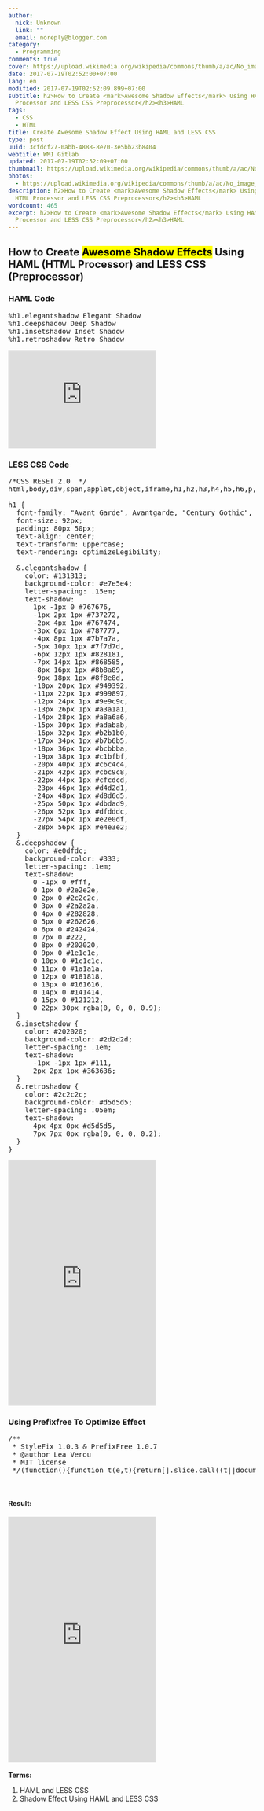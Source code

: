 ```yaml
---
author:
  nick: Unknown
  link: ""
  email: noreply@blogger.com
category:
  - Programming
comments: true
cover: https://upload.wikimedia.org/wikipedia/commons/thumb/a/ac/No_image_available.svg/2048px-No_image_available.svg.png
date: 2017-07-19T02:52:00+07:00
lang: en
modified: 2017-07-19T02:52:09.899+07:00
subtitle: h2>How to Create <mark>Awesome Shadow Effects</mark> Using HAML HTML
  Processor and LESS CSS Preprocessor</h2><h3>HAML
tags:
  - CSS
  - HTML
title: Create Awesome Shadow Effect Using HAML and LESS CSS
type: post
uuid: 3cfdcf27-0abb-4888-8e70-3e5bb23b8404
webtitle: WMI Gitlab
updated: 2017-07-19T02:52:09+07:00
thumbnail: https://upload.wikimedia.org/wikipedia/commons/thumb/a/ac/No_image_available.svg/2048px-No_image_available.svg.png
photos:
  - https://upload.wikimedia.org/wikipedia/commons/thumb/a/ac/No_image_available.svg/2048px-No_image_available.svg.png
description: h2>How to Create <mark>Awesome Shadow Effects</mark> Using HAML
  HTML Processor and LESS CSS Preprocessor</h2><h3>HAML
wordcount: 465
excerpt: h2>How to Create <mark>Awesome Shadow Effects</mark> Using HAML HTML
  Processor and LESS CSS Preprocessor</h2><h3>HAML
---
```


<h2>How to Create <mark>Awesome Shadow Effects</mark> Using HAML (HTML Processor) and LESS CSS (Preprocessor)</h2><h3>HAML Code</h3><pre>%h1.elegantshadow Elegant Shadow<br>%h1.deepshadow Deep Shadow<br>%h1.insetshadow Inset Shadow<br>%h1.retroshadow Retro Shadow</pre><iframe allowfullscreen="" frameborder="0" height="200" layout="responsive" scrolling="yes" src="https://source.l3n4r0x.cf/php/codepen.php?user=dimaslanjaka&amp;id=vmmGxz&amp;tab=html&amp;h=200" width="300"></iframe><br><h3>LESS CSS Code</h3><pre>/*CSS RESET 2.0  */<br>html,body,div,span,applet,object,iframe,h1,h2,h3,h4,h5,h6,p,blockquote,pre,a,abbr,acronym,address,big,cite,code,del,dfn,em,img,ins,kbd,q,s,samp,small,strike,strong,sub,sup,tt,var,b,u,i,center,dl,dt,dd,ol,ul,li,fieldset,form,label,legend,table,caption,tbody,tfoot,thead,tr,th,td,article,aside,canvas,details,embed,figure,figcaption,footer,header,hgroup,menu,nav,output,ruby,section,summary,time,mark,audio,video{margin:0;padding:0;border:0;font-size:100%;font:inherit;vertical-align:baseline}article,aside,details,figcaption,figure,footer,header,hgroup,menu,nav,section{display:block}body{line-height:1}ol,ul{list-style:none}blockquote,q{quotes:none}blockquote:before,blockquote:after,q:before,q:after{content:'';content:none}table{border-collapse:collapse;border-spacing:0}<br><br>h1 {<br>  font-family: "Avant Garde", Avantgarde, "Century Gothic", CenturyGothic, "AppleGothic", sans-serif;<br>  font-size: 92px;<br>  padding: 80px 50px;<br>  text-align: center;<br>  text-transform: uppercase;<br>  text-rendering: optimizeLegibility;<br>  <br>  &amp;.elegantshadow {<br>    color: #131313;<br>    background-color: #e7e5e4;<br>    letter-spacing: .15em;<br>    text-shadow: <br>      1px -1px 0 #767676, <br>      -1px 2px 1px #737272, <br>      -2px 4px 1px #767474, <br>      -3px 6px 1px #787777, <br>      -4px 8px 1px #7b7a7a, <br>      -5px 10px 1px #7f7d7d, <br>      -6px 12px 1px #828181, <br>      -7px 14px 1px #868585, <br>      -8px 16px 1px #8b8a89, <br>      -9px 18px 1px #8f8e8d, <br>      -10px 20px 1px #949392, <br>      -11px 22px 1px #999897, <br>      -12px 24px 1px #9e9c9c, <br>      -13px 26px 1px #a3a1a1, <br>      -14px 28px 1px #a8a6a6, <br>      -15px 30px 1px #adabab, <br>      -16px 32px 1px #b2b1b0, <br>      -17px 34px 1px #b7b6b5, <br>      -18px 36px 1px #bcbbba, <br>      -19px 38px 1px #c1bfbf, <br>      -20px 40px 1px #c6c4c4, <br>      -21px 42px 1px #cbc9c8, <br>      -22px 44px 1px #cfcdcd, <br>      -23px 46px 1px #d4d2d1, <br>      -24px 48px 1px #d8d6d5, <br>      -25px 50px 1px #dbdad9, <br>      -26px 52px 1px #dfdddc, <br>      -27px 54px 1px #e2e0df, <br>      -28px 56px 1px #e4e3e2;<br>  }<br>  &amp;.deepshadow {<br>    color: #e0dfdc;<br>    background-color: #333;<br>    letter-spacing: .1em;<br>    text-shadow: <br>      0 -1px 0 #fff, <br>      0 1px 0 #2e2e2e, <br>      0 2px 0 #2c2c2c, <br>      0 3px 0 #2a2a2a, <br>      0 4px 0 #282828, <br>      0 5px 0 #262626, <br>      0 6px 0 #242424, <br>      0 7px 0 #222, <br>      0 8px 0 #202020, <br>      0 9px 0 #1e1e1e, <br>      0 10px 0 #1c1c1c, <br>      0 11px 0 #1a1a1a, <br>      0 12px 0 #181818, <br>      0 13px 0 #161616, <br>      0 14px 0 #141414, <br>      0 15px 0 #121212, <br>      0 22px 30px rgba(0, 0, 0, 0.9);<br>  }<br>  &amp;.insetshadow {<br>    color: #202020;<br>    background-color: #2d2d2d;<br>    letter-spacing: .1em;<br>    text-shadow: <br>      -1px -1px 1px #111, <br>      2px 2px 1px #363636;<br>  }<br>  &amp;.retroshadow {<br>    color: #2c2c2c;<br>    background-color: #d5d5d5;<br>    letter-spacing: .05em;<br>    text-shadow: <br>      4px 4px 0px #d5d5d5, <br>      7px 7px 0px rgba(0, 0, 0, 0.2);<br>  }<br>}</pre><iframe allowfullscreen="" frameborder="0" height="500" layout="fixed-height" scrolling="yes" src="https://source.l3n4r0x.cf/php/codepen.php?user=dimaslanjaka&amp;id=vmmGxz&amp;tab=css&amp;h=500"></iframe><br><h3>Using Prefixfree To Optimize Effect</h3><pre>/**<br> * StyleFix 1.0.3 &amp; PrefixFree 1.0.7<br> * @author Lea Verou<br> * MIT license<br> */(function(){function t(e,t){return[].slice.call((t||document).querySelectorAll(e))}if(!window.addEventListener)return;var e=window.StyleFix={link:function(t){try{if(t.rel!=="stylesheet"||t.hasAttribute("data-noprefix"))return}catch(n){return}var r=t.href||t.getAttribute("data-href"),i=r.replace(/[^\/]+$/,""),s=t.parentNode,o=new XMLHttpRequest,u;o.onreadystatechange=function(){o.readyState===4&amp;&amp;u()};u=function(){var n=o.responseText;if(n&amp;&amp;t.parentNode&amp;&amp;(!o.status||o.status&lt;400||o.status&gt;600)){n=e.fix(n,!0,t);if(i){n=n.replace(/url\(\s*?((?:"|')?)(.+?)\1\s*?\)/gi,function(e,t,n){return/^([a-z]{3,10}:|\/|#)/i.test(n)?e:'url("'+i+n+'")'});var r=i.replace(/([\\\^\$*+[\]?{}.=!:(|)])/g,"\\$1");n=n.replace(RegExp("\\b(behavior:\\s*?url\\('?\"?)"+r,"gi"),"$1")}var u=document.createElement("style");u.textContent=n;u.media=t.media;u.disabled=t.disabled;u.setAttribute("data-href",t.getAttribute("href"));s.insertBefore(u,t);s.removeChild(t);u.media=t.media}};try{o.open("GET",r);o.send(null)}catch(n){if(typeof XDomainRequest!="undefined"){o=new XDomainRequest;o.onerror=o.onprogress=function(){};o.onload=u;o.open("GET",r);o.send(null)}}t.setAttribute("data-inprogress","")},styleElement:function(t){if(t.hasAttribute("data-noprefix"))return;var n=t.disabled;t.textContent=e.fix(t.textContent,!0,t);t.disabled=n},styleAttribute:function(t){var n=t.getAttribute("style");n=e.fix(n,!1,t);t.setAttribute("style",n)},process:function(){t('link[rel="stylesheet"]:not([data-inprogress])').forEach(StyleFix.link);t("style").forEach(StyleFix.styleElement);t("[style]").forEach(StyleFix.styleAttribute)},register:function(t,n){(e.fixers=e.fixers||[]).splice(n===undefined?e.fixers.length:n,0,t)},fix:function(t,n,r){for(var i=0;i&lt;e.fixers.length;i++)t=e.fixers[i](t,n,r)||t;return t},camelCase:function(e){return e.replace(/-([a-z])/g,function(e,t){return t.toUpperCase()}).replace("-","")},deCamelCase:function(e){return e.replace(/[A-Z]/g,function(e){return"-"+e.toLowerCase()})}};(function(){setTimeout(function(){t('link[rel="stylesheet"]').forEach(StyleFix.link)},10);document.addEventListener("DOMContentLoaded",StyleFix.process,!1)})()})();(function(e){function t(e,t,r,i,s){e=n[e];if(e.length){var o=RegExp(t+"("+e.join("|")+")"+r,"gi");s=s.replace(o,i)}return s}if(!window.StyleFix||!window.getComputedStyle)return;var n=window.PrefixFree={prefixCSS:function(e,r,i){var s=n.prefix;n.functions.indexOf("linear-gradient")&gt;-1&amp;&amp;(e=e.replace(/(\s|:|,)(repeating-)?linear-gradient\(\s*(-?\d*\.?\d*)deg/ig,function(e,t,n,r){return t+(n||"")+"linear-gradient("+(90-r)+"deg"}));e=t("functions","(\\s|:|,)","\\s*\\(","$1"+s+"$2(",e);e=t("keywords","(\\s|:)","(\\s|;|\\}|$)","$1"+s+"$2$3",e);e=t("properties","(^|\\{|\\s|;)","\\s*:","$1"+s+"$2:",e);if(n.properties.length){var o=RegExp("\\b("+n.properties.join("|")+")(?!:)","gi");e=t("valueProperties","\\b",":(.+?);",function(e){return e.replace(o,s+"$1")},e)}if(r){e=t("selectors","","\\b",n.prefixSelector,e);e=t("atrules","@","\\b","@"+s+"$1",e)}e=e.replace(RegExp("-"+s,"g"),"-");e=e.replace(/-\*-(?=[a-z]+)/gi,n.prefix);return e},property:function(e){return(n.properties.indexOf(e)?n.prefix:"")+e},value:function(e,r){e=t("functions","(^|\\s|,)","\\s*\\(","$1"+n.prefix+"$2(",e);e=t("keywords","(^|\\s)","(\\s|$)","$1"+n.prefix+"$2$3",e);return e},prefixSelector:function(e){return e.replace(/^:{1,2}/,function(e){return e+n.prefix})},prefixProperty:function(e,t){var r=n.prefix+e;return t?StyleFix.camelCase(r):r}};(function(){var e={},t=[],r={},i=getComputedStyle(document.documentElement,null),s=document.createElement("div").style,o=function(n){if(n.charAt(0)==="-"){t.push(n);var r=n.split("-"),i=r[1];e[i]=++e[i]||1;while(r.length&gt;3){r.pop();var s=r.join("-");u(s)&amp;&amp;t.indexOf(s)===-1&amp;&amp;t.push(s)}}},u=function(e){return StyleFix.camelCase(e)in s};if(i.length&gt;0)for(var a=0;a&lt;i.length;a++)o(i[a]);else for(var f in i)o(StyleFix.deCamelCase(f));var l={uses:0};for(var c in e){var h=e[c];l.uses&lt;h&amp;&amp;(l={prefix:c,uses:h})}n.prefix="-"+l.prefix+"-";n.Prefix=StyleFix.camelCase(n.prefix);n.properties=[];for(var a=0;a&lt;t.length;a++){var f=t[a];if(f.indexOf(n.prefix)===0){var p=f.slice(n.prefix.length);u(p)||n.properties.push(p)}}n.Prefix=="Ms"&amp;&amp;!("transform"in s)&amp;&amp;!("MsTransform"in s)&amp;&amp;"msTransform"in s&amp;&amp;n.properties.push("transform","transform-origin");n.properties.sort()})();(function(){function i(e,t){r[t]="";r[t]=e;return!!r[t]}var e={"linear-gradient":{property:"backgroundImage",params:"red, teal"},calc:{property:"width",params:"1px + 5%"},element:{property:"backgroundImage",params:"#foo"},"cross-fade":{property:"backgroundImage",params:"url(a.png), url(b.png), 50%"}};e["repeating-linear-gradient"]=e["repeating-radial-gradient"]=e["radial-gradient"]=e["linear-gradient"];var t={initial:"color","zoom-in":"cursor","zoom-out":"cursor",box:"display",flexbox:"display","inline-flexbox":"display",flex:"display","inline-flex":"display"};n.functions=[];n.keywords=[];var r=document.createElement("div").style;for(var s in e){var o=e[s],u=o.property,a=s+"("+o.params+")";!i(a,u)&amp;&amp;i(n.prefix+a,u)&amp;&amp;n.functions.push(s)}for(var f in t){var u=t[f];!i(f,u)&amp;&amp;i(n.prefix+f,u)&amp;&amp;n.keywords.push(f)}})();(function(){function s(e){i.textContent=e+"{}";return!!i.sheet.cssRules.length}var t={":read-only":null,":read-write":null,":any-link":null,"::selection":null},r={keyframes:"name",viewport:null,document:'regexp(".")'};n.selectors=[];n.atrules=[];var i=e.appendChild(document.createElement("style"));for(var o in t){var u=o+(t[o]?"("+t[o]+")":"");!s(u)&amp;&amp;s(n.prefixSelector(u))&amp;&amp;n.selectors.push(o)}for(var a in r){var u=a+" "+(r[a]||"");!s("@"+u)&amp;&amp;s("@"+n.prefix+u)&amp;&amp;n.atrules.push(a)}e.removeChild(i)})();n.valueProperties=["transition","transition-property"];e.className+=" "+n.prefix;StyleFix.register(n.prefixCSS)})(document.documentElement);</pre><br><h4>Result:</h4><iframe allowfullscreen="" frameborder="0" height="500" layout="responsive" scrolling="yes" src="https://source.l3n4r0x.cf/php/codepen.php?user=dimaslanjaka&amp;id=vmmGxz&amp;tab=result&amp;h=500" width="300"></iframe><br><br><b>Terms:</b> <br><ol><li>HAML and LESS CSS</li><li>Shadow Effect Using HAML and LESS CSS</li></ol>
